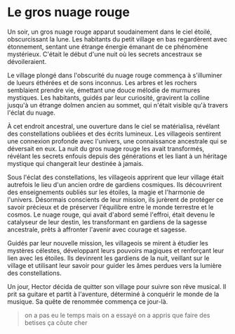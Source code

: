 # Le gros nuage rouge

Un soir, un gros nuage rouge apparut soudainement dans le ciel étoilé, obscurcissant la lune. Les habitants du petit village en bas regardèrent avec étonnement, sentant une étrange énergie émanant de ce phénomène mystérieux. C'était le début d'une nuit où les secrets ancestraux se dévoileraient.

 Le village plongé dans l'obscurité du nuage rouge commença à s'illuminer de lueurs éthérées et de sons inconnus. Les arbres et les rochers semblaient prendre vie, émettant une douce mélodie de murmures mystiques. Les habitants, guidés par leur curiosité, gravirent la colline jusqu'à un étrange dolmen ancien au sommet, qui n'était visible qu'à travers l'éclat du nuage.

À cet endroit ancestral, une ouverture dans le ciel se matérialisa, révélant des constellations oubliées et des écrits lumineux. Les villageois sentirent une connexion profonde avec l'univers, une connaissance ancestrale qui se déversait en eux. La nuit du gros nuage rouge les avait transformés, révélant les secrets enfouis depuis des générations et les liant à un héritage mystique qui changerait leur destinée à jamais.

Sous l'éclat des constellations, les villageois apprirent que leur village était autrefois le lieu d'un ancien ordre de gardiens cosmiques. Ils découvrirent des enseignements oubliés sur les étoiles, la magie et l'harmonie de l'univers. Désormais conscients de leur mission, ils jurèrent de protéger ce savoir précieux et de préserver l'équilibre entre le monde terrestre et le cosmos. Le nuage rouge, qui avait d'abord semé l'effroi, était devenu le catalyseur de leur destin, les transformant en gardiens de la sagesse ancestrale, prêts à affronter l'avenir avec courage et sagesse.

Guidés par leur nouvelle mission, les villageois se mirent à étudier les mystères célestes, développant leurs pouvoirs magiques et renforçant leur lien avec les étoiles. Ils devinrent les gardiens de la nuit, veillant sur le village et utilisant leur savoir pour guider les âmes perdues vers la lumière des constellations.

Un jour, Hector décida de quitter son village pour suivre son rêve musical. Il prit sa guitare et partit à l'aventure, déterminé à conquérir le monde de la musique. Sa quête de renommée commença ce jour-là.

> on a pas eu le temps
> mais on a essayé
> on a appris que faire des betises ça côute cher